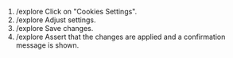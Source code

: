 1. /explore Click on "Cookies Settings".
2. /explore Adjust settings.
3. /explore Save changes.
4. /explore Assert that the changes are applied and a confirmation message is shown.